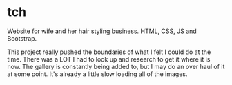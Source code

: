 # tch

Website for wife and her hair styling business. HTML, CSS, JS and Bootstrap.

This project really pushed the boundaries of what I felt I could do at the time.  There was a LOT I had to look up and research to get it where it is now.  The gallery is constantly being added to, but I may do an over haul of it at some point. It's already a little slow loading all of the images.
